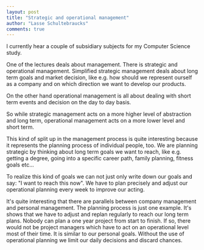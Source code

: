 ```yaml
---
layout: post
title: "Strategic and operational management"
author: "Lasse Schultebraucks"
comments: true
---
```


I currently hear a couple of subsidiary subjects for my Computer Science study.

One of the lectures deals about management. There is strategic and operational management. Simplified strategic management deals about long term goals and market decision, like e.g. how should we represent ourself as a company and on which direction we want to develop our products.

On the other hand operational management is all about dealing with short term events and decision on the day to day basis.

So while strategic management acts on a more higher level of abstraction and long term, operational management acts on a more lower level and short term.

This kind of split up in the management process is quite interesting because it represents the planning process of individual people, too. We are planning strategic by thinking about long term goals we want to reach, like e.g. getting a degree, going into a specific career path, family planning, fitness goals etc...

To realize this kind of goals we can not just only write down our goals and say: "I want to reach this now". We have to plan precisely and adjust our operational planning every week to improve our acting.

It's quite interesting that there are parallels between company management and personal management. The planning process is just one example. It's shows that we have to adjust and replan regularly to reach our long term plans. Nobody can plan a one year project from start to finish. If so, there would not be project managers which have to act on an operational level most of their time. It is similar to our personal goals. Without the use of operational planning we limit our daily decisions and discard chances.